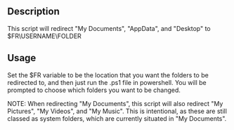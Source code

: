 ## Description

This script will redirect "My Documents", "AppData", and "Desktop" to $FR\USERNAME\FOLDER

## Usage

Set the $FR variable to be the location that you want the folders to be redirected to, and then just run the .ps1 file in powershell. You will be prompted to choose which folders you want to be changed.

NOTE: When redirecting "My Documents", this script will also redirect "My Pictures", "My Videos", and "My Music". This is intentional, as these are still classed as system folders, which are currently situated in "My Documents".